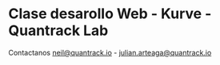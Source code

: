 # Clase desarollo Web - Kurve - Quantrack Lab

Contactanos neil@quantrack.io - julian.arteaga@quantrack.io
